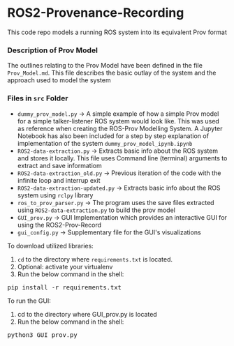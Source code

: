 # ROS2-Provenance-Recording
This code repo models a running ROS system into its equivalent Prov format 

### Description of Prov Model
The outlines relating to the Prov Model have been defined in the file `Prov_Model.md`. This file describes the basic outlay of the system and the approach used to model the system

### Files in `src` Folder 
* `dummy_prov_model.py` -> A simple example of how a simple Prov model for a simple talker-listener ROS system would look like. This was used as reference when creating the ROS-Prov Modelling System. A Jupyter Notebook has also been included for a step by step explanation of implementation of the system `dummy_prov_model_ipynb.ipynb`
* `ROS2-data-extraction.py` -> Extracts basic info about the ROS system and stores it locally. This file uses Command line (terminal) arguments to extract and save informatiom
* `ROS2-data-extraction_old.py` -> Previous iteration of the code with the infinite loop and interrup exit
* `ROS2-data-extraction-updated.py` -> Extracts basic info about the ROS system using `rclpy` library
*  `ros_to_prov_parser.py` -> The program uses the save files extracted using `ROS2-data-extraction.py` to build the prov model
* `GUI_prov.py` -> GUI Implementation which provides an interactive GUI for using the ROS2-Prov-Record
* `gui_config.py` -> Supplementary file for the GUI's visualizations


To download utilized libraries:<br>
1) `cd` to the directory where `requirements.txt` is located.
2) Optional: activate your virtualenv
3) Run the below command in the shell:
<pre>
pip install -r requirements.txt
</pre>

To run the GUI:<br>
1) cd to the directory where GUI_prov.py is located
2) Run the below command in the shell:
<pre>
python3 GUI_prov.py
</pre>

